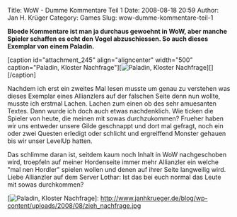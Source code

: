 Title: WoW - Dumme Kommentare Teil 1
Date: 2008-08-18 20:59
Author: Jan H. Krüger
Category: Games
Slug: wow-dumme-kommentare-teil-1

**Bloede Kommentare ist man ja durchaus gewoehnt in WoW, aber manche
Spieler schaffen es echt den Vogel abzuschiessen. So auch dieses
Exemplar von einem Paladin.**  
  
[caption id="attachment\_245" align="aligncenter" width="500"
caption="Paladin, Kloster Nachfrage"][![Paladin, Kloster
Nachfrage][]][][/caption]  
  
Nachdem ich erst ein zweites Mal lesen musste um genau zu verstehen was
dieses Exemplar eines Allianzlers auf der falschen Seite denn nun
wollte, musste ich erstmal Lachen. Lachen zum einen ob des sehr
amuesanten Textes. Dann wurde ich doch auch etwas nachdenklich. Wie
ticken die Spieler von heute, die meinen mit sowas durchzukommen?
Frueher haben wir uns entweder unsere Gilde geschnappt und dort mal
gefragt, noch ein oder zwei Questen erledigt oder schlicht und
ergreiffend Monster gehauen bis wir unser LevelUp hatten.  
  
Das schlimme daran ist, seitdem kaum noch Inhalt in WoW nachgeschoben
wird, troepfeln auf meiner Hordenseite immer mehr Allianzler ein welche
"mal nen Hordler" spielen wollen und denen auf ihrer Seite langweilig
wird. Liebe Allianzler auf dem Server Lothar: Ist das bei euch normal
das Leute mit sowas durchkommen?

  [Paladin, Kloster Nachfrage]: http://www.janhkrueger.de/blog/wp-content/uploads/2008/08/zieh_nachfrage.jpg
    "Paladin, Kloster Nachfrage"
  [![Paladin, Kloster Nachfrage][]]: http://www.janhkrueger.de/blog/wp-content/uploads/2008/08/zieh_nachfrage.jpg
